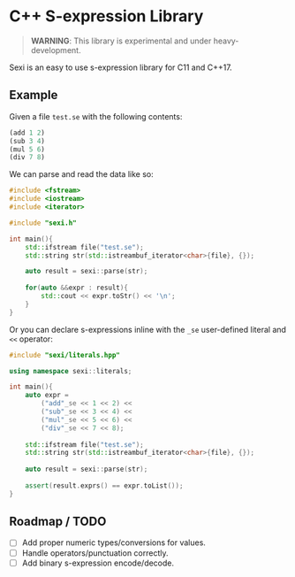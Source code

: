 # C++ **S**-**ex**pression L**i**brary

> **WARNING**: This library is experimental and under heavy-development.

Sexi is an easy to use s-expression library for C11 and C++17.

## Example

Given a file `test.se` with the following contents:

```lisp
(add 1 2)
(sub 3 4)
(mul 5 6)
(div 7 8)
```

We can parse and read the data like so:

```c++
#include <fstream>
#include <iostream>
#include <iterator>

#include "sexi.h"

int main(){
	std::ifstream file("test.se");
	std::string str(std::istreambuf_iterator<char>{file}, {});

	auto result = sexi::parse(str);
	
	for(auto &&expr : result){
		std::cout << expr.toStr() << '\n';
    }
}
```

Or you can declare s-expressions inline with the `_se` user-defined literal and `<<` operator:

```c++
#include "sexi/literals.hpp"

using namespace sexi::literals;

int main(){
	auto expr =
		("add"_se << 1 << 2) <<
		("sub"_se << 3 << 4) <<
		("mul"_se << 5 << 6) <<
		("div"_se << 7 << 8);
	
	std::ifstream file("test.se");
	std::string str(std::istreambuf_iterator<char>{file}, {});
	
	auto result = sexi::parse(str);
	
	assert(result.exprs() == expr.toList());
}
```

## Roadmap / TODO

- [ ] Add proper numeric types/conversions for values.
- [ ] Handle operators/punctuation correctly.
- [ ] Add binary s-expression encode/decode.
